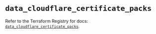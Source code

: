 # `data_cloudflare_certificate_packs`

Refer to the Terraform Registry for docs: [`data_cloudflare_certificate_packs`](https://registry.terraform.io/providers/cloudflare/cloudflare/5.10.0/docs/data-sources/certificate_packs).
